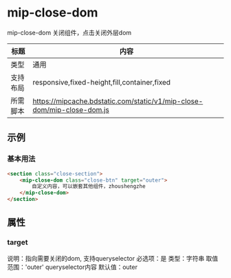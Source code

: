 # mip-close-dom

mip-close-dom 关闭组件，点击关闭外层dom

标题|内容
----|----
类型|通用
支持布局|responsive,fixed-height,fill,container,fixed
所需脚本|https://mipcache.bdstatic.com/static/v1/mip-close-dom/mip-close-dom.js

## 示例

### 基本用法
```html
<section class="close-section">
    <mip-close-dom class="close-btn" target="outer">
        自定义内容，可以嵌套其他组件，zhoushengzhe
    </mip-close-dom>
</section>
```

## 属性

### target

说明：指向需要关闭的dom, 支持queryselector
必选项：是
类型：字符串
取值范围：'outer' queryselector内容
默认值：outer
